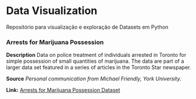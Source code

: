 # Data Visualization
Repositório para visualização e exploração de Datasets em Python

### Arrests for Marijuana Possession
**Description**
Data on police treatment of individuals arrested in Toronto for simple possession of small quantities of marijuana. The data are part of a larger data set featured in a series of articles in the Toronto Star newspaper.

**Source**
*Personal communication from Michael Friendly, York University.*

**Link:** [Arrests for Marijuana Possession Dataset](https://www.kaggle.com/datasets/utkarshx27/arrests-for-marijuana-possession)
